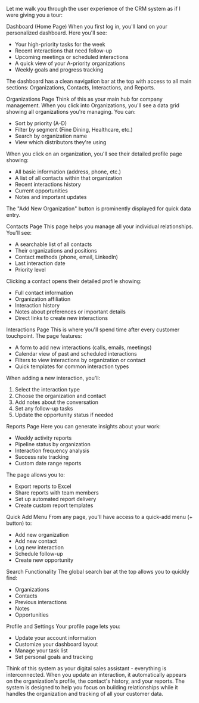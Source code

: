 
Let me walk you through the user experience of the CRM system as if I were giving you a tour:

Dashboard (Home Page) When you first log in, you'll land on your personalized dashboard. Here you'll see:

- Your high-priority tasks for the week
- Recent interactions that need follow-up
- Upcoming meetings or scheduled interactions
- A quick view of your A-priority organizations
- Weekly goals and progress tracking

The dashboard has a clean navigation bar at the top with access to all main sections: Organizations, Contacts, Interactions, and Reports.

Organizations Page Think of this as your main hub for company management. When you click into Organizations, you'll see a data grid showing all organizations you're managing. You can:

- Sort by priority (A-D)
- Filter by segment (Fine Dining, Healthcare, etc.)
- Search by organization name
- View which distributors they're using

When you click on an organization, you'll see their detailed profile page showing:

- All basic information (address, phone, etc.)
- A list of all contacts within that organization
- Recent interactions history
- Current opportunities
- Notes and important updates

The "Add New Organization" button is prominently displayed for quick data entry.

Contacts Page This page helps you manage all your individual relationships. You'll see:

- A searchable list of all contacts
- Their organizations and positions
- Contact methods (phone, email, LinkedIn)
- Last interaction date
- Priority level

Clicking a contact opens their detailed profile showing:

- Full contact information
- Organization affiliation
- Interaction history
- Notes about preferences or important details
- Direct links to create new interactions

Interactions Page This is where you'll spend time after every customer touchpoint. The page features:

- A form to add new interactions (calls, emails, meetings)
- Calendar view of past and scheduled interactions
- Filters to view interactions by organization or contact
- Quick templates for common interaction types

When adding a new interaction, you'll:

1. Select the interaction type
2. Choose the organization and contact
3. Add notes about the conversation
4. Set any follow-up tasks
5. Update the opportunity status if needed

Reports Page Here you can generate insights about your work:

- Weekly activity reports
- Pipeline status by organization
- Interaction frequency analysis
- Success rate tracking
- Custom date range reports

The page allows you to:

- Export reports to Excel
- Share reports with team members
- Set up automated report delivery
- Create custom report templates

Quick Add Menu From any page, you'll have access to a quick-add menu (+ button) to:

- Add new organization
- Add new contact
- Log new interaction
- Schedule follow-up
- Create new opportunity

Search Functionality The global search bar at the top allows you to quickly find:

- Organizations
- Contacts
- Previous interactions
- Notes
- Opportunities

Profile and Settings Your profile page lets you:

- Update your account information
- Customize your dashboard layout
- Manage your task list
- Set personal goals and tracking

Think of this system as your digital sales assistant - everything is interconnected. When you update an interaction, it automatically appears on the organization's profile, the contact's history, and your reports. The system is designed to help you focus on building relationships while it handles the organization and tracking of all your customer data.

